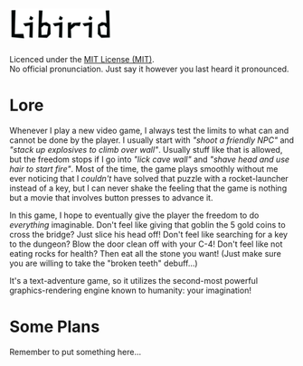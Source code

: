 ![alt tag](/logo.bmp)
=======================
Licenced under the [MIT License (MIT)](http://opensource.org/licenses/mit-license.html).  
No official pronunciation. Just say it however you last heard it pronounced.

Lore
=======================
Whenever I play a new video game, I always test the limits to what can and cannot be done by the player. I usually start with *"shoot a friendly NPC"* and *"stack up explosives to climb over wall"*. Usually stuff like that is allowed, but the freedom stops if I go into *"lick cave wall"* and *"shave head and use hair to start fire"*. Most of the time, the game plays smoothly without me ever noticing that I *couldn't* have solved that puzzle with a rocket-launcher instead of a key, but I can never shake the feeling that the game is nothing but a movie that involves button presses to advance it.

In this game, I hope to eventually give the player the freedom to do *everything* imaginable. Don't feel like giving that goblin the 5 gold coins to cross the bridge? Just slice his head off! Don't feel like searching for a key to the dungeon? Blow the door clean off with your C-4! Don't feel like not eating rocks for health? Then eat all the stone you want! (Just make sure you are willing to take the "broken teeth" debuff...)

It's a text-adventure game, so it utilizes the second-most powerful graphics-rendering engine known to humanity: your imagination!

Some Plans
=======================
Remember to put something here...
